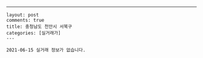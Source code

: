 ---
    layout: post
    comments: true
    title: 충청남도 천안시 서북구
    categories: [실거래가]
    ---

    2021-06-15 실거래 정보가 없습니다.

    